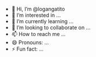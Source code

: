 - 👋 Hi, I’m @logangatito
- 👀 I’m interested in ...
- 🌱 I’m currently learning ...
- 💞️ I’m looking to collaborate on ...
- 📫 How to reach me ...
- 😄 Pronouns: ...
- ⚡ Fun fact: ...

<!---
logangatito/logangatito is a ✨ special ✨ repository because its `README.md` (this file) appears on your GitHub profile.
You can click the Preview link to take a look at your changes.
--->
